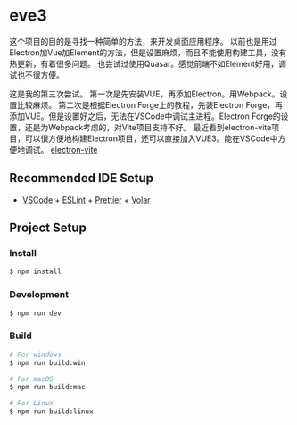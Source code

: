 # eve3

这个项目的目的是寻找一种简单的方法，来开发桌面应用程序。
以前也是用过Electron加Vue加Element的方法，但是设置麻烦，而且不能使用构建工具，没有热更新，有着很多问题。
也尝试过使用Quasar。感觉前端不如Element好用，调试也不很方便。

这是我的第三次尝试。
第一次是先安装VUE，再添加Electron。用Webpack。设置比较麻烦。
第二次是根据Electron Forge上的教程，先装Electron Forge，再添加VUE。但是设置好之后，无法在VSCode中调试主进程。Electron Forge的设置，还是为Webpack考虑的，对Vite项目支持不好。
最近看到electron-vite项目，可以很方便地构建Electron项目，还可以直接加入VUE3。能在VSCode中方便地调试。
[electron-vite](https://electron-vite.org/)

## Recommended IDE Setup

- [VSCode](https://code.visualstudio.com/) + [ESLint](https://marketplace.visualstudio.com/items?itemName=dbaeumer.vscode-eslint) + [Prettier](https://marketplace.visualstudio.com/items?itemName=esbenp.prettier-vscode) + [Volar](https://marketplace.visualstudio.com/items?itemName=Vue.volar)

## Project Setup

### Install

```bash
$ npm install
```

### Development

```bash
$ npm run dev
```

### Build

```bash
# For windows
$ npm run build:win

# For macOS
$ npm run build:mac

# For Linux
$ npm run build:linux
```
